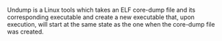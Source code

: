 Undump is a Linux tools which takes an ELF core-dump file and its corresponding executable and create a new executable that, upon execution, will start at the same state as the one when the core-dump file was created. 
